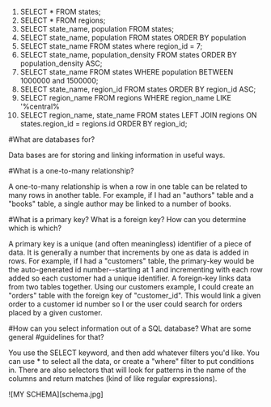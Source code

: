 1. SELECT * FROM states;
2. SELECT * FROM regions;
3. SELECT state_name, population FROM states;
4. SELECT state_name, population FROM states ORDER BY population
5. SELECT state_name FROM states where region_id = 7;
6. SELECT state_name, population_density FROM states ORDER BY population_density ASC;
7. SELECT state_name FROM states WHERE population BETWEEN 1000000 and 1500000;
8. SELECT state_name, region_id FROM states ORDER BY region_id ASC;
9. SELECT region_name FROM regions WHERE region_name LIKE '%central%
10. SELECT region_name, state_name FROM states LEFT JOIN regions ON states.region_id = regions.id ORDER BY region_id;

#What are databases for?

Data bases are for storing and linking information in useful ways.

#What is a one-to-many relationship?

A one-to-many relationship is when a row in one table can be related to many rows in another table.  For example, if I had an "authors" table and a "books" table, a single author may be linked to a number of books.

#What is a primary key? What is a foreign key? How can you determine which is which?

A primary key is a unique (and often meaningless) identifier of a piece of data.  It is generally a number that increments by one as data is added in rows.  For example, if I had a "customers" table, the primary-key would be the auto-generated id number--starting at 1 and incrementing with each row added so each customer had a unique identifier.  A foreign-key links data from two tables together.  Using our customers example, I could create an "orders" table with the foreign key of "customer_id".  This would link a given order to a customer id number so I or the user could search for orders placed by a given customer.

#How can you select information out of a SQL database? What are some general #guidelines for that?

You use the SELECT keyword, and then add whatever filters you'd like.  You can use * to select all the data, or create a "where" filter to put conditions in.  There are also selectors that will look for patterns in the name of the columns and return matches (kind of like regular expressions).

![MY SCHEMA][schema.jpg]



